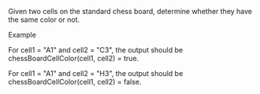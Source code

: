 Given two cells on the standard chess board, determine whether they have the same color or not.
  
  Example
  
  For cell1 = "A1" and cell2 = "C3", the output should be
  chessBoardCellColor(cell1, cell2) = true.
  
  
  
  For cell1 = "A1" and cell2 = "H3", the output should be
  chessBoardCellColor(cell1, cell2) = false.
  


